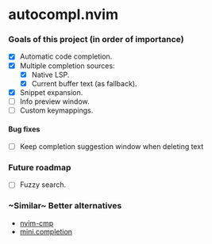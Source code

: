 # autocompl.nvim

### Goals of this project (in order of importance)
- [x] Automatic code completion.
- [x] Multiple completion sources:
    - [x] Native LSP.
    - [x] Current buffer text (as fallback).
- [x] Snippet expansion.
- [ ] Info preview window.
- [ ] Custom keymappings.

#### Bug fixes
- [ ] Keep completion suggestion window when deleting text

### Future roadmap
- [ ] Fuzzy search.

### ~Similar~ Better alternatives
- [nvim-cmp](https://github.com/hrsh7th/nvim-cmp)
- [mini.completion](https://github.com/echasnovski/mini.completion)
